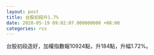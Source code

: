 ```yaml
---
layout: post
title: 台股初段升1.7%
date: 2020-05-19 09:02:07.000000000 +08:00
categories: rss
---
```


台股初段造好，加權指數報10924點，升184點，升幅1.72%。
